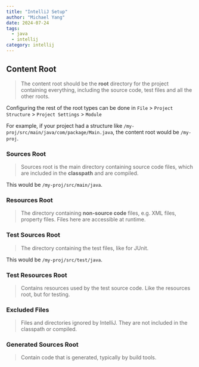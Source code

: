 ```yaml
---
title: "IntelliJ Setup"
author: "Michael Yang"
date: 2024-07-24
tags:
  - java
  - intellij
category: intellij
---
```


## Content Root

> The content root should be the **root** directory for the project containing everything, including the source code, test files and all the other roots.

Configuring the rest of the root types can be done in `File` > `Project Structure` > `Project Settings` > `Module`

For example, if your project had a structure like `/my-proj/src/main/java/com/package/Main.java`, the content root would be `/my-proj`.

### Sources Root

> Sources root is the main directory containing source code files, which are included in the **classpath** and are compiled.

This would be `/my-proj/src/main/java`.

### Resources Root

> The directory containing **non-source code** files, e.g. XML files, property files. Files here are accessible at runtime.

### Test Sources Root

> The directory containing the test files, like for JUnit.

This would be `/my-proj/src/test/java`.

### Test Resources Root

> Contains resources used by the test source code. Like the resources root, but for testing.

### Excluded Files

> Files and directories ignored by IntelliJ. They are not included in the classpath or compiled.

### Generated Sources Root

> Contain code that is generated, typically by build tools.

